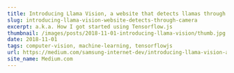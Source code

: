 ```yaml
---
title: Introducing Llama Vision, a website that detects llamas through your camera
slug: introducing-llama-vision-website-detects-through-camera
excerpt: a.k.a. How I got started using Tensorflow.js
thumbnail: /images/posts/2018-11-01-introducing-llama-vision/thumb.jpg
date: 2018-11-01
tags: computer-vision, machine-learning, tensorflowjs
url: https://medium.com/samsung-internet-dev/introducing-llama-vision-a-website-that-detects-llamas-through-your-camera-aa6f16144ac4
site_name: Medium.com
---
```

